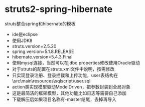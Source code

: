 # struts2-spring-hibernate
struts整合spring和hibernate的模板
 - ide是eclipse
 - 使用JDK8
 - struts.version=2.5.20
 - spring.version=5.1.8.RELEASE
 - hibernate.version=5.4.3.Final
 - 使用mysql连接，当然可以在jdbc.properties修改使用Oracle驱动
 - 对于struts的配置在struts.xml文件中说明，按需修改
 - 只实现登录注册、登录拦截和上传功能，user表结构在\src\main\resources\sqlscript\user.sql
 - action类实现模型驱动ModelDriven，把参数封装到全局对象
 - 这是最简洁的框架模型，其他功能比如日志等需要自己添加
 - 下载解压后如果项目名称有-master结尾，去掉再导入
